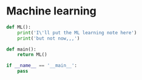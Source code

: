 # Machine learning

```python
def ML():
    print('I\'ll put the ML learning note here')
    print('but not now,,,')

def main():
    return ML()

if __name__ == '__main__':
    pass